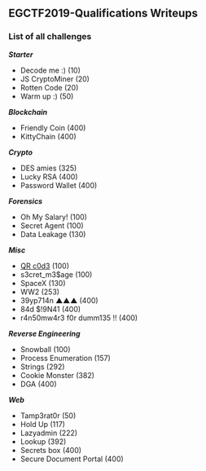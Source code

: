 ## EGCTF2019-Qualifications Writeups

### List of all challenges

***Starter***
- Decode me :) (10)
- JS CryptoMiner (20)
- Rotten Code (20)
- Warm up :) (50)

***Blockchain***
- Friendly Coin (400)
- KittyChain (400)
 
***Crypto***
- DES amies (325)
- Lucky RSA (400)
- Password Wallet (400)

***Forensics***
- Oh My Salary! (100)
- Secret Agent (100)
- Data Leakage (130)

***Misc***
- [QR c0d3](/) (100)
- s3cret_m3$age (100)
- SpaceX (130)
- WW2 (253)
- 39yp714n ▲▲▲ (400)
- 84d $!9N41 (400)
- r4n50mw4r3 f0r dumm135 !! (400)

***Reverse Engineering***
- Snowball (100)
- Process Enumeration (157)
- Strings (292)
- Cookie Monster (382)
- DGA (400)


***Web***
- Tamp3rat0r (50)
- Hold Up (117)
- Lazyadmin (222)
- Lookup (392)
- Secrets box (400)
- Secure Document Portal (400)
